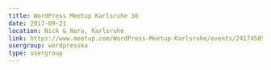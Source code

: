 ```yaml
---
title: WordPress Meetup Karlsruhe 16
date: 2017-09-21
location: Nick & Nora, Karlsruhe
link: https://www.meetup.com/WordPress-Meetup-Karlsruhe/events/241745059/
usergroup: wordpresska
type: usergroup
---
```

